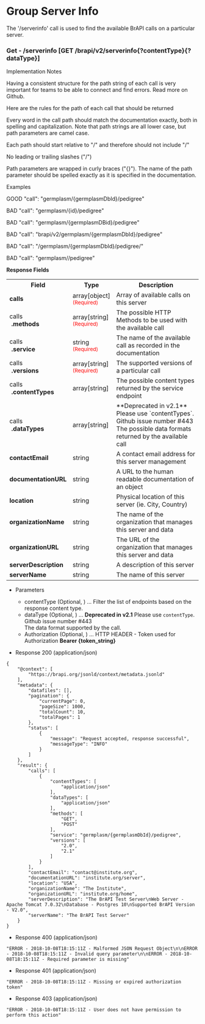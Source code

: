 # Group Server Info
The '/serverinfo' call is used to find the available BrAPI calls on a particular server. 





### Get - /serverinfo [GET /brapi/v2/serverinfo{?contentType}{?dataType}]

Implementation Notes

Having a consistent structure for the path string of each call is very 
important for teams to be able to connect and find errors. Read more on Github.

Here are the rules for the path of each call that should be returned

Every word in the call path should match the documentation exactly, both in 
spelling and capitalization. Note that path strings are all lower case, but 
path parameters are camel case.

Each path should start relative to \"/\" and therefore should not include \"/\"

No leading or trailing slashes (\"/\") 

Path parameters are wrapped in curly braces (\"{}\"). The name of the path parameter 
should be spelled exactly as it is specified in the documentation.

Examples 

GOOD   "call": "germplasm/{germplasmDbId}/pedigree" 

BAD    "call": "germplasm/{id}/pedigree"

BAD    "call": "germplasm/{germplasmDBid}/pedigree" 

BAD    "call": "brapi/v2/germplasm/{germplasmDbId}/pedigree" 

BAD    "call": "/germplasm/{germplasmDbId}/pedigree/" 

BAD    "call": "germplasm/<germplasmDbId>/pedigree"



**Response Fields** 

<table>
<tr> <th> Field </th> <th> Type </th> <th> Description </th> </tr> 
<tr><td><span style="font-weight:bold;">calls</span></td><td>array[object]<br><span style="font-size: smaller; color: red;">(Required)</span></td><td>Array of available calls on this server</td></tr>
<tr><td>calls<br><span style="font-weight:bold;margin-left:5px">.methods</span></td><td>array[string]<br><span style="font-size: smaller; color: red;">(Required)</span></td><td>The possible HTTP Methods to be used with the available call</td></tr>
<tr><td>calls<br><span style="font-weight:bold;margin-left:5px">.service</span></td><td>string<br><span style="font-size: smaller; color: red;">(Required)</span></td><td>The name of the available call as recorded in the documentation</td></tr>
<tr><td>calls<br><span style="font-weight:bold;margin-left:5px">.versions</span></td><td>array[string]<br><span style="font-size: smaller; color: red;">(Required)</span></td><td>The supported versions of a particular call</td></tr>
<tr><td>calls<br><span style="font-weight:bold;margin-left:5px">.contentTypes</span></td><td>array[string]</td><td>The possible content types returned by the service endpoint</td></tr>
<tr><td>calls<br><span style="font-weight:bold;margin-left:5px">.dataTypes</span></td><td>array[string]</td><td>**Deprecated in v2.1** Please use `contentTypes`. Github issue number #443  <br/>The possible data formats returned by the available call </td></tr>
<tr><td><span style="font-weight:bold;">contactEmail</span></td><td>string</td><td>A contact email address for this server management</td></tr>
<tr><td><span style="font-weight:bold;">documentationURL</span></td><td>string</td><td>A URL to the human readable documentation of an object</td></tr>
<tr><td><span style="font-weight:bold;">location</span></td><td>string</td><td>Physical location of this server (ie. City, Country)</td></tr>
<tr><td><span style="font-weight:bold;">organizationName</span></td><td>string</td><td>The name of the organization that manages this server and data</td></tr>
<tr><td><span style="font-weight:bold;">organizationURL</span></td><td>string</td><td>The URL of the organization that manages this server and data</td></tr>
<tr><td><span style="font-weight:bold;">serverDescription</span></td><td>string</td><td>A description of this server</td></tr>
<tr><td><span style="font-weight:bold;">serverName</span></td><td>string</td><td>The name of this server</td></tr>
</table>


 

+ Parameters
    + contentType (Optional, ) ... Filter the list of endpoints based on the response content type.
    + dataType (Optional, ) ... **Deprecated in v2.1** Please use `contentType`. Github issue number #443<br>The data format supported by the call.
    + Authorization (Optional, ) ... HTTP HEADER - Token used for Authorization <strong> Bearer {token_string} </strong>




+ Response 200 (application/json)
```
{
    "@context": [
        "https://brapi.org/jsonld/context/metadata.jsonld"
    ],
    "metadata": {
        "datafiles": [],
        "pagination": {
            "currentPage": 0,
            "pageSize": 1000,
            "totalCount": 10,
            "totalPages": 1
        },
        "status": [
            {
                "message": "Request accepted, response successful",
                "messageType": "INFO"
            }
        ]
    },
    "result": {
        "calls": [
            {
                "contentTypes": [
                    "application/json"
                ],
                "dataTypes": [
                    "application/json"
                ],
                "methods": [
                    "GET",
                    "POST"
                ],
                "service": "germplasm/{germplasmDbId}/pedigree",
                "versions": [
                    "2.0",
                    "2.1"
                ]
            }
        ],
        "contactEmail": "contact@institute.org",
        "documentationURL": "institute.org/server",
        "location": "USA",
        "organizationName": "The Institute",
        "organizationURL": "institute.org/home",
        "serverDescription": "The BrAPI Test Server\nWeb Server - Apache Tomcat 7.0.32\nDatabase - Postgres 10\nSupported BrAPI Version - V2.0",
        "serverName": "The BrAPI Test Server"
    }
}
```

+ Response 400 (application/json)
```
"ERROR - 2018-10-08T18:15:11Z - Malformed JSON Request Object\n\nERROR - 2018-10-08T18:15:11Z - Invalid query parameter\n\nERROR - 2018-10-08T18:15:11Z - Required parameter is missing"
```

+ Response 401 (application/json)
```
"ERROR - 2018-10-08T18:15:11Z - Missing or expired authorization token"
```

+ Response 403 (application/json)
```
"ERROR - 2018-10-08T18:15:11Z - User does not have permission to perform this action"
```

